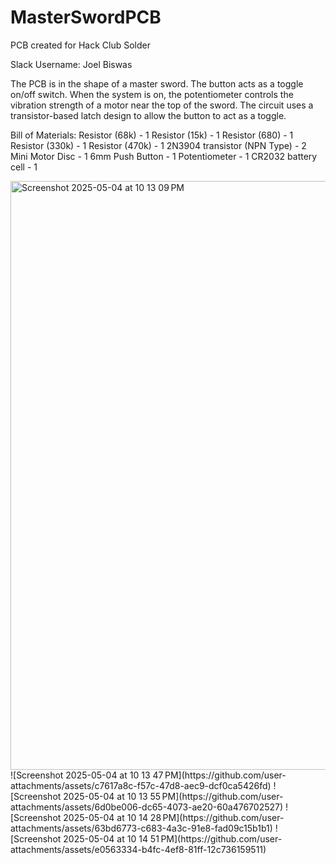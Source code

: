 # MasterSwordPCB
PCB created for Hack Club Solder

Slack Username: Joel Biswas

The PCB is in the shape of a master sword. The button acts as a toggle on/off switch. When the system is on, the potentiometer controls the vibration strength of a motor near the top of the sword. The circuit uses a transistor-based latch design to allow the button to act as a toggle.

Bill of Materials:
Resistor (68k) - 1
Resistor (15k) - 1
Resistor (680) - 1
Resistor (330k) - 1
Resistor (470k) - 1
2N3904 transistor (NPN Type) - 2
Mini Motor Disc - 1
6mm Push Button - 1
Potentiometer - 1
CR2032 battery cell - 1

<img width="942" alt="Screenshot 2025-05-04 at 10 13 09 PM" src="https://github.com/user-attachments/assets/cb8d70d5-4a12-40ac-a009-58153777ec92" />
![Screenshot 2025-05-04 at 10 13 47 PM](https://github.com/user-attachments/assets/c7617a8c-f57c-47d8-aec9-dcf0ca5426fd)
![Screenshot 2025-05-04 at 10 13 55 PM](https://github.com/user-attachments/assets/6d0be006-dc65-4073-ae20-60a476702527)
![Screenshot 2025-05-04 at 10 14 28 PM](https://github.com/user-attachments/assets/63bd6773-c683-4a3c-91e8-fad09c15b1b1)
![Screenshot 2025-05-04 at 10 14 51 PM](https://github.com/user-attachments/assets/e0563334-b4fc-4ef8-81ff-12c736159511)
